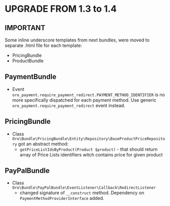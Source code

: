 UPGRADE FROM 1.3 to 1.4
=======================

**IMPORTANT**
-------------

Some inline underscore templates from next bundles, were moved to separate .html file for each template:
 - PricingBundle
 - ProductBundle
 
PaymentBundle
-------------
- Event `oro_payment.require_payment_redirect.PAYMENT_METHOD_IDENTIFIER` is no more specifically dispatched for each
payment method. Use generic `oro_payment.require_payment_redirect` event instead.

PricingBundle
-------------
- Class `Oro\Bundle\PricingBundle\Entity\Repository\BaseProductPriceRepository` got an abstract method:
    - `getPriceListIdsByProduct(Product $product)` - that should return array of Price Lists identifiers witch contains price for given product

PayPalBundle
------------
- Class `Oro\Bundle\PayPalBundle\EventListener\Callback\RedirectListener`
    - changed signature of `__construct` method. Dependency on `PaymentMethodProviderInterface` added.
